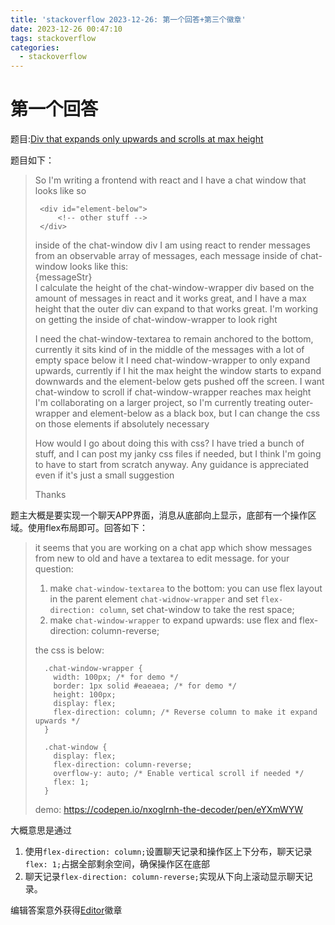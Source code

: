 ```yaml
---
title: 'stackoverflow 2023-12-26: 第一个回答+第三个徽章'
date: 2023-12-26 00:47:10
tags: stackoverflow
categories:
  - stackoverflow
---
```



# 第一个回答

题目:[Div that expands only upwards and scrolls at max height](https://stackoverflow.com/q/77712519/22510112)

题目如下：

> So I'm writing a frontend with react and I have a chat window that looks like so
>
>  <div id="outer-wrapper">
>    <div className = "chat-window-wrapper">
>      <div className="chat-window">
>        <!-- chat messages go here -->
>        </div>
>        <div className="chat-window-textarea"></div>
>      </div>
>
>      <div id="element-below">
>          <!-- other stuff -->
>      </div>
>  </div>
>inside of the chat-window div I am using react to render messages from an observable array of messages, each message inside of chat-window looks like this:
>
>    <div>
>        {messageStr}
>    </div>
>I calculate the height of the chat-window-wrapper div based on the amount of messages in react and it works great, and I have a max height that the outer div can expand to that works great. I'm working on getting the inside of chat-window-wrapper to look right
>
>I need the chat-window-textarea to remain anchored to the bottom, currently it sits kind of in the middle of the messages with a lot of empty space below it
>I need chat-window-wrapper to only expand upwards, currently if I hit the max height the window starts to expand downwards and the element-below gets pushed off the screen. I want chat-window to scroll if chat-window-wrapper reaches max height
>I'm collaborating on a larger project, so I'm currently treating outer-wrapper and element-below as a black box, but I can change the css on those elements if absolutely necessary
>
>How would I go about doing this with css? I have tried a bunch of stuff, and I can post my janky css files if needed, but I think I'm going to have to start from scratch anyway. Any guidance is appreciated even if it's just a small suggestion
>
>Thanks

题主大概是要实现一个聊天APP界面，消息从底部向上显示，底部有一个操作区域。使用flex布局即可。回答如下：

> it seems that you are working on a chat app which show messages from new to old and have a textarea to edit message.  for your question:
>
> 1. make `chat-window-textarea` to the bottom: you can use flex layout in the  parent element `chat-widnow-wrapper` and set `flex-direction: column`, set chat-window to take the rest space;
> 2. make `chat-window-wrapper` to expand upwards: use flex and flex-direction: column-reverse;
>
> the css is below:
>
> ```
>   .chat-window-wrapper {
>     width: 100px; /* for demo */
>     border: 1px solid #eaeaea; /* for demo */
>     height: 100px;
>     display: flex;
>     flex-direction: column; /* Reverse column to make it expand upwards */
>   }
>
>   .chat-window {
>     display: flex;
>     flex-direction: column-reverse;
>     overflow-y: auto; /* Enable vertical scroll if needed */
>     flex: 1;
>   }
> ```
>
> demo: https://codepen.io/nxoglrnh-the-decoder/pen/eYXmWYW


大概意思是通过
1. 使用`flex-direction: column;`设置聊天记录和操作区上下分布，聊天记录`flex: 1;`占据全部剩余空间，确保操作区在底部
2. 聊天记录`flex-direction: column-reverse;`实现从下向上滚动显示聊天记录。

编辑答案意外获得<a href="https://stackoverflow.com/help/badges/3/editor?userid=22510112" target="_blank" class="so-badge so-badge-bronze">Editor</a>徽章